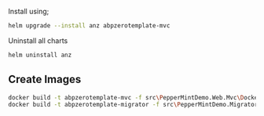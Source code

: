 Install using;

```bash
helm upgrade --install anz abpzerotemplate-mvc
```

Uninstall all charts

```bash
helm uninstall anz
```

## Create Images

```bash
docker build -t abpzerotemplate-mvc -f src\PepperMintDemo.Web.Mvc\Dockerfile .
docker build -t abpzerotemplate-migrator -f src\PepperMintDemo.Migrator\Dockerfile .
```
